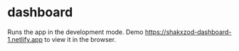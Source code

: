# dashboard

Runs the app in the development mode.
Demo https://shakxzod-dashboard-1.netlify.app to view it in the browser.
